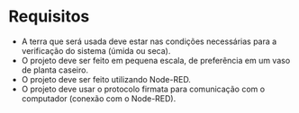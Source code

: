 # Requisitos

* A terra que será usada deve estar nas condições necessárias para a verificação do sistema (úmida ou seca).
* O projeto deve ser feito em pequena escala, de preferência em um vaso de planta caseiro.
* O projeto deve ser feito utilizando Node-RED.
* O projeto deve usar o protocolo firmata para comunicação com o computador (conexão com o Node-RED).
